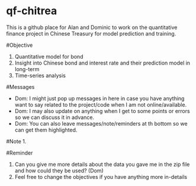 # qf-chitrea
This is a github place for Alan and Dominic to work on the quantitative finance project in Chinese Treasury for model prediction and training. 

#Objective
1. Quantitative model for bond
2. Insight into Chinese bond and interest rate and their prediction model in long-term
3. Time-series analysis

#Messages
- Dom: I might just pop up messages in here in case you have anything want to say related to the project/code when I am not online/available. 
- Dom: I may also update on anything when I get to some points or errors so we can discuss it in advance. 
- Dom: You can also leave messages/note/reminders at th bottom so we can get them highlighted. 


#Note
1. 

#Reminder
1. Can you give me more details about the data you gave me in the zip file and how could they be used? (Dom)
2. Feel free to change the objectives if you have anything more in-details 
